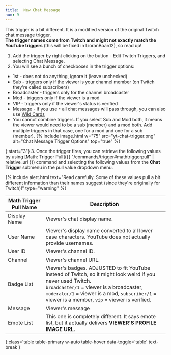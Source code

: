 ```yaml
---
title:  New Chat Message
num: 9
---
```


This trigger is a bit different. It is a modified version of the original Twitch chat message trigger.\
**The trigger names come from Twitch and might not exactly match the YouTube triggers** (this will be fixed in LioranBoard2), so read up!

1. Add the trigger by right clicking on the button - Edit Twitch Triggers, and selecting Chat Message. 
2. You will see a bunch of checkboxes in the trigger options:
- 1st - does not do anything, ignore it (leave unchecked)
- Sub - triggers only if the viewer is your channel member (on Twitch they're called subscribers)
- Broadcaster - triggers only for the channel broadcaster 
- Mod - triggers only if the viewer is a mod 
- VIP - triggers only if the viewer's status is verified
- Message - if you use `*` all chat messages will pass through, you can also use [Wild Cards](https://lioranboard.ca/docs/faq/receiver#wildcards)
- You cannot combine triggers. If you select Sub and Mod both, it means the viewer would need to be a sub (member) and a mod both. Add multiple triggers in that case, one for a mod and one for a sub (member).
  {% include image.html w="75" src="yt-chat-trigger.png" alt="Chat Message Trigger Options" top="true" %}

{:start="3"}
3. Once the trigger fires, you can retrieve the following values by using [Math: Trigger Pull]({{ "/commands/trigger#mathtriggerpull" | relative_url }}) command and selecting the following values from the **Chat Trigger** submenu in the pull value dropdown menu. 

  {% include alert.html text="Read carefully. Some of these values pull a bit different information than their names suggest (since they're originally for Twitch)!" type="warning" %} 

  | Math Trigger Pull Name | Description | 
  |-------|--------|
  |Display Name|Viewer's chat display name.|
  |User Name|Viewer's display name converted to all lower case characters. YouTube does not actually provide usernames.|
  |User ID|Viewer's channel ID.|
  |Channel|Viewer's channel URL.|
  |Badge List|Viewer's badges. ADJUSTED to fit YouTube instead of Twitch, so it might look weird if you never used Twitch.<br/> `broadcaster/1` = viewer is a broadcaster, `moderator/1` = viewer is a mod, `subscriber/1` = viewer is a member, `vip` = viewer is verified. |
  |Message|Viewer's message|
  |Emote List|This one is completely different. It says emote list, but it actually delivers **VIEWER'S PROFILE IMAGE URL.**|
  {:class='table table-primary w-auto table-hover data-toggle='table' text-break }






